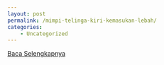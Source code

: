 ```yaml
---
layout: post
permalink: /mimpi-telinga-kiri-kemasukan-lebah/
categories:
    - Uncategorized
---
```


[Baca Selengkapnya](/10)